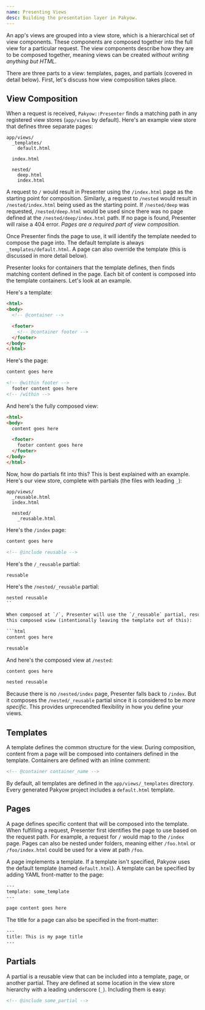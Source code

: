 ```yaml
---
name: Presenting Views
desc: Building the presentation layer in Pakyow.
---
```


An app's views are grouped into a view store, which is a hierarchical set of
view components. These components are composed together into the full view for a
particular request. The view components describe how they are to be composed
together, meaning views can be created *without writing anything but HTML*.

There are three parts to a view: templates, pages, and partials (covered in
detail below). First, let's discuss how view composition takes place.

## View Composition

When a request is received, `Pakyow::Presenter` finds a matching path in any
registered view stores (`app/views` by default). Here's an example view store
that defines three separate pages:

```
app/views/
  _templates/
    default.html

  index.html

  nested/
    deep.html
    index.html
```

A request to `/` would result in Presenter using the `/index.html` page as the
starting point for composition. Similarly, a request to `/nested` would result
in `/nested/index.html` being used as the starting point. If `/nested/deep` was
requested, `/nested/deep.html` would be used since there was no page defined at
the `/nested/deep/index.html` path. If no page is found, Presenter will raise a
404 error. *Pages are a required part of view composition.*

Once Presenter finds the page to use, it will identify the template needed to
compose the page into. The default template is always `_templates/default.html`.
A page can also override the template (this is discussed in more detail below).

Presenter looks for containers that the template defines, then finds matching
content defined in the page. Each bit of content is composed into the template
containers. Let's look at an example.

Here's a template:

```html
<html>
<body>
  <!-- @container -->

  <footer>
    <!-- @container footer -->
  </footer>
</body>
</html>
```

Here's the page:

```html
content goes here

<!-- @within footer -->
  footer content goes here
<!-- /within -->
```

And here's the fully composed view:

```html
<html>
<body>
  content goes here

  <footer>
    footer content goes here
  </footer>
</body>
</html>
```

Now, how do partials fit into this? This is best explained with an example.
Here's our view store, complete with partials (the files with leading `_`):

```
app/views/
  _reusable.html
  index.html

  nested/
    _reusable.html
```

Here's the `/index` page:

```html
content goes here

<!-- @include reusable -->
```

Here's the `/_reusable` partial:

```html
reusable
```

Here's the `/nested/_reusable` partial:

```html
nested reusable
``

When composed at `/`, Presenter will use the `/_reusable` partial, resulting in
this composed view (intentionally leaving the template out of this):

```html
content goes here

reusable
```

And here's the composed view at `/nested`:

```html
content goes here

nested reusable
```

Because there is no `/nested/index` page, Presenter falls back to `/index`. But
it composes the `/nested/_reusable` partial since it is considered to be *more
specific*. This provides unprecendted flexibility in how you define your views.

## Templates

A template defines the common structure for the view. During composition,
content from a page will be composed into containers defined in the template.
Containers are defined with an inline comment:

```html
<!-- @container container_name -->
```

By default, all templates are defined in the `app/views/_templates` directory.
Every generated Pakyow project includes a `default.html` template.

## Pages

A page defines specific content that will be composed into the template. When
fulfilling a request, Presenter first identifies the page to use based on the
request path. For example, a request for `/` would map to the `/index` page.
Pages can also be nested under folders, meaning either `/foo.html` or
`/foo/index.html` could be used for a view at path `/foo`.

A page implements a template. If a template isn't specified, Pakyow uses the
default template (named `default.html`). A template can be specified by adding
YAML front-matter to the page:

```html
---
template: some_template
---

page content goes here
```

The title for a page can also be specified in the front-matter:

```html
---
title: This is my page title
---
```

## Partials

A partial is a reusable view that can be included into a template, page, or
another partial. They are defined at some location in the view store hierarchy
with a leading underscore (`_`). Including them is easy:

```html
<!-- @include some_partial -->
```
